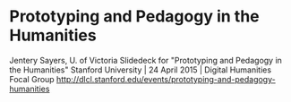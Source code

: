 # Prototyping and Pedagogy in the Humanities 

Jentery Sayers, U. of Victoria
Slidedeck for "Prototyping and Pedagogy in the Humanities"
Stanford University | 24 April 2015 | Digital Humanities Focal Group 
http://dlcl.stanford.edu/events/prototyping-and-pedagogy-humanities
